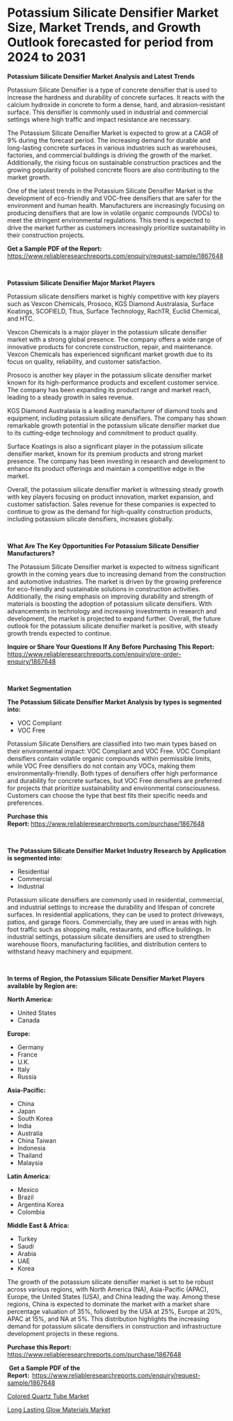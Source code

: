 <p><h1>Potassium Silicate Densifier Market Size, Market Trends, and Growth Outlook forecasted for period from 2024 to 2031</h1></p><p><strong>Potassium Silicate Densifier Market Analysis and Latest Trends</strong></p>
<p><p>Potassium Silicate Densifier is a type of concrete densifier that is used to increase the hardness and durability of concrete surfaces. It reacts with the calcium hydroxide in concrete to form a dense, hard, and abrasion-resistant surface. This densifier is commonly used in industrial and commercial settings where high traffic and impact resistance are necessary.</p><p>The Potassium Silicate Densifier Market is expected to grow at a CAGR of 9% during the forecast period. The increasing demand for durable and long-lasting concrete surfaces in various industries such as warehouses, factories, and commercial buildings is driving the growth of the market. Additionally, the rising focus on sustainable construction practices and the growing popularity of polished concrete floors are also contributing to the market growth.</p><p>One of the latest trends in the Potassium Silicate Densifier Market is the development of eco-friendly and VOC-free densifiers that are safer for the environment and human health. Manufacturers are increasingly focusing on producing densifiers that are low in volatile organic compounds (VOCs) to meet the stringent environmental regulations. This trend is expected to drive the market further as customers increasingly prioritize sustainability in their construction projects.</p></p>
<p><strong>Get a Sample PDF of the Report:&nbsp;</strong> <a href="https://www.reliableresearchreports.com/enquiry/request-sample/1867648">https://www.reliableresearchreports.com/enquiry/request-sample/1867648</a></p>
<p>&nbsp;</p>
<p><strong>Potassium Silicate Densifier Major Market Players</strong></p>
<p><p>Potassium silicate densifiers market is highly competitive with key players such as Vexcon Chemicals, Prosoco, KGS Diamond Australasia, Surface Koatings, SCOFIELD, Titus, Surface Technology, RachTR, Euclid Chemical, and HTC. </p><p>Vexcon Chemicals is a major player in the potassium silicate densifier market with a strong global presence. The company offers a wide range of innovative products for concrete construction, repair, and maintenance. Vexcon Chemicals has experienced significant market growth due to its focus on quality, reliability, and customer satisfaction. </p><p>Prosoco is another key player in the potassium silicate densifier market known for its high-performance products and excellent customer service. The company has been expanding its product range and market reach, leading to a steady growth in sales revenue. </p><p>KGS Diamond Australasia is a leading manufacturer of diamond tools and equipment, including potassium silicate densifiers. The company has shown remarkable growth potential in the potassium silicate densifier market due to its cutting-edge technology and commitment to product quality.</p><p>Surface Koatings is also a significant player in the potassium silicate densifier market, known for its premium products and strong market presence. The company has been investing in research and development to enhance its product offerings and maintain a competitive edge in the market.</p><p>Overall, the potassium silicate densifier market is witnessing steady growth with key players focusing on product innovation, market expansion, and customer satisfaction. Sales revenue for these companies is expected to continue to grow as the demand for high-quality construction products, including potassium silicate densifiers, increases globally.</p></p>
<p>&nbsp;</p>
<p><strong>What Are The Key Opportunities For Potassium Silicate Densifier Manufacturers?</strong></p>
<p><p>The Potassium Silicate Densifier market is expected to witness significant growth in the coming years due to increasing demand from the construction and automotive industries. The market is driven by the growing preference for eco-friendly and sustainable solutions in construction activities. Additionally, the rising emphasis on improving durability and strength of materials is boosting the adoption of potassium silicate densifiers. With advancements in technology and increasing investments in research and development, the market is projected to expand further. Overall, the future outlook for the potassium silicate densifier market is positive, with steady growth trends expected to continue.</p></p>
<p><strong>Inquire or Share Your Questions If Any Before Purchasing This Report:</strong> <a href="https://www.reliableresearchreports.com/enquiry/pre-order-enquiry/1867648">https://www.reliableresearchreports.com/enquiry/pre-order-enquiry/1867648</a></p>
<p>&nbsp;</p>
<p><strong>Market Segmentation</strong></p>
<p><strong>The Potassium Silicate Densifier Market Analysis by types is segmented into:</strong></p>
<p><ul><li>VOC Compliant</li><li>VOC Free</li></ul></p>
<p><p>Potassium Silicate Densifiers are classified into two main types based on their environmental impact: VOC Compliant and VOC Free. VOC Compliant densifiers contain volatile organic compounds within permissible limits, while VOC Free densifiers do not contain any VOCs, making them environmentally-friendly. Both types of densifiers offer high performance and durability for concrete surfaces, but VOC Free densifiers are preferred for projects that prioritize sustainability and environmental consciousness. Customers can choose the type that best fits their specific needs and preferences.</p></p>
<p><strong>Purchase this Report:&nbsp;</strong><a href="https://www.reliableresearchreports.com/purchase/1867648">https://www.reliableresearchreports.com/purchase/1867648</a></p>
<p>&nbsp;</p>
<p><strong>The Potassium Silicate Densifier Market Industry Research by Application is segmented into:</strong></p>
<p><ul><li>Residential</li><li>Commercial</li><li>Industrial</li></ul></p>
<p><p>Potassium silicate densifiers are commonly used in residential, commercial, and industrial settings to increase the durability and lifespan of concrete surfaces. In residential applications, they can be used to protect driveways, patios, and garage floors. Commercially, they are used in areas with high foot traffic such as shopping malls, restaurants, and office buildings. In industrial settings, potassium silicate densifiers are used to strengthen warehouse floors, manufacturing facilities, and distribution centers to withstand heavy machinery and equipment.</p></p>
<p>&nbsp;</p>
<p><strong>In terms of Region, the Potassium Silicate Densifier Market Players available by Region are:</strong></p>
<p>
    <p> <strong> North America: </strong>
        <ul>
            <li>United States</li>
            <li>Canada</li>
        </ul>
        </p> 
    <p> <strong> Europe: </strong>
        <ul>
            <li>Germany</li>
            <li>France</li>
            <li>U.K.</li>
            <li>Italy</li>
            <li>Russia</li>
        </ul>
        </p> 
    <p> <strong> Asia-Pacific: </strong>
        <ul>
            <li>China</li>
            <li>Japan</li>
            <li>South Korea</li>
            <li>India</li>
            <li>Australia</li>
            <li>China Taiwan</li>
            <li>Indonesia</li>
            <li>Thailand</li>
            <li>Malaysia</li>
        </ul>
        </p> 
    <p> <strong> Latin America: </strong>
        <ul>
            <li>Mexico</li>
            <li>Brazil</li>
            <li>Argentina Korea</li>
            <li>Colombia</li>
        </ul>
        </p> 
    <p> <strong> Middle East & Africa: </strong>
        <ul>
            <li>Turkey</li>
            <li>Saudi</li>
            <li>Arabia</li>
            <li>UAE</li>
            <li>Korea</li>
        </ul>
    </p>
    </p>
<p><p>The growth of the potassium silicate densifier market is set to be robust across various regions, with North America (NA), Asia-Pacific (APAC), Europe, the United States (USA), and China leading the way. Among these regions, China is expected to dominate the market with a market share percentage valuation of 35%, followed by the USA at 25%, Europe at 20%, APAC at 15%, and NA at 5%. This distribution highlights the increasing demand for potassium silicate densifiers in construction and infrastructure development projects in these regions.</p></p>
<p><strong>Purchase this Report: </strong><a href="https://www.reliableresearchreports.com/purchase/1867648">https://www.reliableresearchreports.com/purchase/1867648</a></p>
<p>&nbsp;<strong>Get a Sample PDF of the Report:&nbsp;&nbsp;</strong><a href="https://www.reliableresearchreports.com/enquiry/request-sample/1867648">https://www.reliableresearchreports.com/enquiry/request-sample/1867648</a></p>
<p><strong></strong></p>
<p><p><a href="https://github.com/seekum/Market-Research-Report-List-1/blob/main/colored-quartz-tube-market.md">Colored Quartz Tube Market</a></p><p><a href="https://github.com/nancykennedykellievqfqt2/Market-Research-Report-List-1/blob/main/long-lasting-glow-materials-market.md">Long Lasting Glow Materials Market</a></p></p>